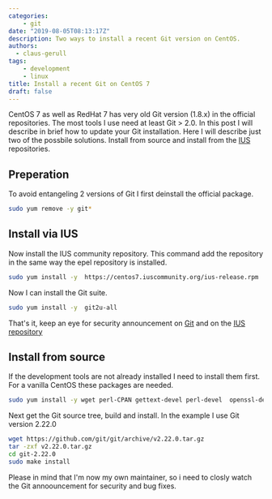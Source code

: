```yaml
---
categories:
    - git
date: "2019-08-05T08:13:17Z"
description: Two ways to install a recent Git version on CentOS.
authors:
  - claus-gerull
tags:
    - development
    - linux
title: Install a recent Git on CentOS 7
draft: false
---
```


CentOS 7 as well as RedHat 7 has very old Git version (1.8.x) in the official repositories. The
most tools I use need at least Git > 2.0.
In this post I will describe in brief how to update your Git installation. Here I will describe just two
of the possbile solutions. Install from source and install from the [IUS](https://ius.io/) repositories.
<!--more-->

## Preperation

To avoid entangeling 2 versions of Git I first deinstall the official package.

```bash
sudo yum remove -y git*
```

## Install via IUS

Now install the IUS community repository. This command add the repository in the same way the epel repository is installed.

```bash
sudo yum install -y  https://centos7.iuscommunity.org/ius-release.rpm
```

Now I can install the Git suite.

```bash
sudo yum install -y  git2u-all
```

That's it, keep an eye for security announcement on [Git](https://git-scm.com/) and on the [IUS repository](https://dl.iuscommunity.org/pub/ius/stable/CentOS/7/x86_64/repoview/git2u-all.html)

## Install from source

If the development tools are not already installed I need to install them first. For a vanilla CentOS these packages are needed.

```bash
sudo yum install -y wget perl-CPAN gettext-devel perl-devel  openssl-devel  zlib-devel https-devel
```

Next get the Git source tree, build and install. In the example I use Git version 2.22.0

```bash
wget https://github.com/git/git/archive/v2.22.0.tar.gz
tar -zxf v2.22.0.tar.gz
cd git-2.22.0
sudo make install
```

Please in mind that I'm now my own maintainer, so i need to closly watch the Git annoouncement for security and bug fixes.
